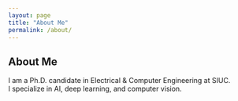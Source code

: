 ```yaml
---
layout: page
title: "About Me"
permalink: /about/
---
```


## About Me  
I am a Ph.D. candidate in Electrical & Computer Engineering at SIUC.  
I specialize in AI, deep learning, and computer vision.
